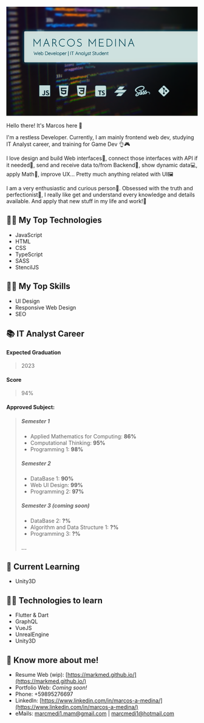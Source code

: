 ![markmed](https://raw.githubusercontent.com/MarkMed/MarkMed/main/heroImg.png)

Hello there! It's Marcos here 👋

I'm a restless Developer. Currently, I am mainly frontend web dev, studying IT Analyst career, and training for Game Dev 👌🎮

I love design and build Web interfaces🎨, connect those interfaces
with API if it needed🔌, send and receive data to/from Backend🔁, show
dynamic data💻, apply Math🧮, improve UX... Pretty much anything
related with UI🖼

I am a very enthusiastic and curious person👀. Obsessed with the truth
and perfectionist🌟, I really like get and understand every knowledge
and details available. And apply that new stuff in my life and work!💪

## 👨‍💻 My Top Technologies 
- JavaScript
- HTML
- CSS
- TypeScript
- SASS
- StencilJS

## 🤸‍♀️ My Top Skills 
- UI Design
- Responsive Web Design
- SEO

## 📚 IT Analyst Career
#### Expected Graduation
> 2023
#### Score
> 94%
#### Approved Subject:
> ##### Semester 1
> - Applied Mathematics for Computing: **86%**
> - Computational Thinking: **95%**
> - Programming 1: **98%**
> ##### Semester 2
> - DataBase 1: **90%**
> - Web UI Design: **99%**
> - Programming 2: **97%**
> ##### Semester 3 _(coming soon)_
> - DataBase 2: **?%**
> - Algorithm and Data Structure 1: **?%**
> - Programming 3: **?%**
> ##### ...

## 📖 Current Learning
- Unity3D

## 👨‍🎓 Technologies to learn
- Flutter & Dart
- GraphQL
- VueJS
- UnrealEngine
- Unity3D

## 🙌 Know more about me!
- Resume Web (wip): [https://markmed.github.io/](https://markmed.github.io/)
- Portfolio Web: _Coming soon!_
- Phone: +59895276697
- LinkedIn: [https://www.linkedin.com/in/marcos-a-medina/](https://www.linkedin.com/in/marcos-a-medina/)
- eMails: [marcmedi1.mam@gmail.com](mailto:marcmedi1.mam@gmail.com) | [marcmedi1@hotmail.com](mailto:marcmedi1@hotmail.com)

<!--
**MarkMed/MarkMed** is a ✨ _special_ ✨ repository because its `README.md` (this file) appears on your GitHub profile.

Here are some ideas to get you started:

- 🔭 I’m currently working on ...
- 🌱 I’m currently learning ...
- 👯 I’m looking to collaborate on ...
- 🤔 I’m looking for help with ...
- 💬 Ask me about ...
- 📫 How to reach me: ...
- 😄 Pronouns: ...
- ⚡ Fun fact: ...
-->

